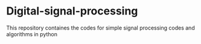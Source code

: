 # Digital-signal-processing
This repository containes the codes for simple signal processing codes and algorithms in python
